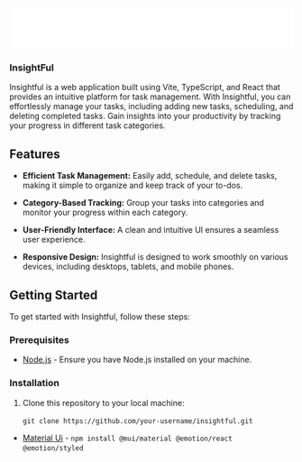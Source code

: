 ![Insightful Logo](/src/assets/png/white-logo.png)

### InsightFul

Insightful is a web application built using Vite, TypeScript, and React that provides an intuitive platform for task management. With Insightful, you can effortlessly manage your tasks, including adding new tasks, scheduling, and deleting completed tasks. Gain insights into your productivity by tracking your progress in different task categories.

## Features

- **Efficient Task Management:** Easily add, schedule, and delete tasks, making it simple to organize and keep track of your to-dos.

- **Category-Based Tracking:** Group your tasks into categories and monitor your progress within each category.

- **User-Friendly Interface:** A clean and intuitive UI ensures a seamless user experience.

- **Responsive Design:** Insightful is designed to work smoothly on various devices, including desktops, tablets, and mobile phones.

## Getting Started

To get started with Insightful, follow these steps:

### Prerequisites

- [Node.js](https://nodejs.org/) - Ensure you have Node.js installed on your machine.

### Installation

1. Clone this repository to your local machine:

   `git clone https://github.com/your-username/insightful.git`

- [Material Ui](https://mui.com/material-ui/) - `npm install @mui/material @emotion/react @emotion/styled`
